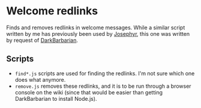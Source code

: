 # Welcome redlinks
Finds and removes redlinks in welcome messages. While a similar script written by me has previously been used by [Josephyr](https://community.fandom.com/wiki/Special:Contribs/Josephyr), this one was written by request of [DarkBarbarian](https://clashofclans.fandom.com/de/wiki/Special:Contribs/DarkBarbarian).

## Scripts
- `find*.js` scripts are used for finding the redlinks. I'm not sure which one does what anymore.
- `remove.js` removes these redlinks, and it is to be run through a browser console on the wiki (since that would be easier than getting DarkBarbarian to install Node.js).
